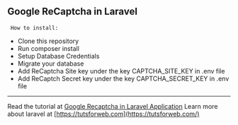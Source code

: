  ## Google ReCaptcha in Laravel
 
	 How to install:
 - Clone this repository
 - Run composer install
 - Setup Database Credentials
 - Migrate your database
 - Add ReCaptcha Site key under the key CAPTCHA\_SITE\_KEY in .env file
 - Add ReCaptch Secret key under the key CAPTCHA\_SECRET\_KEY in .env file
----------
Read the tutorial at [Google Recaptcha in Laravel Application](https://tutsforweb.com/google-recaptcha-laravel-application)
Learn more about laravel at [https://tutsforweb.com](https://tutsforweb.com/)